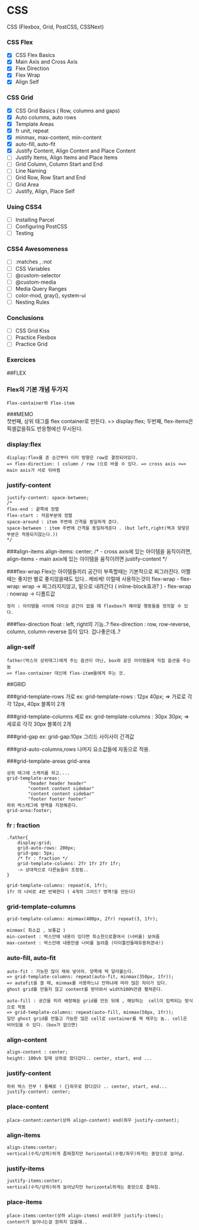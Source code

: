 # CSS

CSS (Flexbox, Grid, PostCSS, CSSNext)

### CSS Flex

- [x] CSS Flex Basics
- [x] Main Axis and Cross Axis
- [x] Flex Direction
- [x] Flex Wrap
- [x] Align Self

### CSS Grid

- [x] CSS Grid Basics ( Row, columns and gaps)
- [x] Auto columns, auto rows
- [x] Template Areas
- [x] fr unit, repeat
- [x] minmax, max-content, min-content
- [x] auto-fill, auto-fit
- [x] Justify Content, Align Content and Place Content
- [ ] Justify Items, Align Items and Place Items
- [ ] Grid Column, Column Start and End
- [ ] Line Naming
- [ ] Grid Row, Row Start and End
- [ ] Grid Area
- [ ] Justify, Align, Place Self

### Using CSS4

- [ ] Installing Parcel
- [ ] Configuring PostCSS
- [ ] Testing

### CSS4 Awesomeness

- [ ] :matches , :not
- [ ] CSS Variables
- [ ] @custom-selector
- [ ] @custom-media
- [ ] Media Query Ranges
- [ ] color-mod, gray(), system-ui
- [ ] Nesting Rules

### Conclusions

- [ ] CSS Grid Kiss
- [ ] Practice Flexbox
- [ ] Practice Grid

### Exercices








##FLEX

### Flex의 기본 개념 두가지
    Flex-container와 Flex-item

###MEMO   
    첫번째, 상위 태그를 flex container로 만든다.
    => display:flex;
    두번째, flex-items은 픽셀값을줘도 반응형에선 무시된다.
    

### display:flex
    display:flex를 준 순간부터 이미 방향은 row로 결정되어있다.
    => flex-direction: ( column / row )으로 바꿀 수 있다. => cross axis <=> main axis가 서로 뒤바뀜
            
### justify-content
    justify-content: space-between;
    /*
    flex-end : 끝쪽에 정렬
    flex-start : 처음부분에 정렬
    space-around : item 주변에 간격을 동일하게 준다.
    space-between : item 주변에 간격을 동일하게준다 . (but left,right(벽과 맞닿은부분은 적용되지않는다.))
    */
###align-items
    align-items: center;
    /*
    - cross axis에 있는 아이템을 움직이려면, align-items
    - main axix에 있는 아이템을 움직이려면 justify-content
     */
     
###flex-wrap
    Flex는 아이템들끼리 공간이 부족할때는 기본적으로 찌그러진다.
    어쩔때는 좋지만 별로 좋지않을때도 있다..
    케바케!
    이럴때 사용하는것이 flex-wrap
    - flex-wrap: wrap -> 찌그러지지않고, 밑으로 내려간다 ( inline-block효과? )
    - flex-wrap : nowrap -> 디폴트값
    
    정리 : 아이템들 사이에 더이상 공간이 없을 때 flexbox가 해야할 행동들을 정의할 수 있다.

###flex-direction
    float : left, right의 기능..?
    flex-direction : row, row-reverse, column, column-reverse 등이 있다.
    겁나좋은데..?
    
    
### align-self
    father(박스의 상위태그)에게 주는 옵션이 아닌, box와 같은 아이템들에 직접 옵션을 주는놈
    => flex-container 대신에 flex-item들에게 주는 것.
    
    
    
    
    
    
    
##GRID

###grid-template-rows
    가로
    ex: grid-template-rows : 12px 40px;
    => 가로로 각각 12px, 40px 블록이 2개
    
###grid-template-columns
    세로
    ex: grid-template-columns : 30px 30px; 
    => 세로로 각각 30px 블록이 2개

    
###grid-gap
    ex: grid-gap:10px 그리드 사이사이 간격값
    
###grid-auto-columns,rows
    나머지 요소값들에 자동으로 적용.


###grid-template-areas grid-area 
    
    상위 태그에 스케치를 하고....
    grid-template-areas:
            "header header header"
            "content content sidebar"
            "content content sidebar"
            "footer footer footer"
    하위 박스태그에 영역을 지정해준다.
    grid-area:footer; 
    
    
### fr : fraction
    .father{
        display:grid;
        grid-auto-rows: 200px;
        grid-gap: 5px;
        /* fr : fraction */
        grid-template-columns: 2fr 1fr 2fr 1fr;
        -> 상대적으로 다른놈들이 조정됨..
    }
    
    grid-template-columns: repeat(4, 1fr);
    1fr 의 너비로 4번 반복한다 ( 4개의 그리드? 영역?을 만든다)
    
### grid-template-columns
    grid-template-columns: minmax(400px, 2fr) repeat(3, 1fr);
    
    minmax( 최소값 , 보통값 )
    min-content : 박스안에 내용이 있다면 최소한으로줄여서 (너비를) 보여줌
    max-content : 박스안에 내용만큼 너비를 늘려줌 (타이틀만들때유용하겠네!)
            
### auto-fill, auto-fit
    auto-fit : 가능한 많이 채워 넣어라. 양쪽에 딱 달라붙는다.
    => grid-template-columns: repeat(auto-fit, minmax(350px, 1fr)); 
    => autofit을 쓸 때, minmax를 사용하느냐 안하냐에 따라 많은 차이가 있다.
    ghost grid를 만들지 않고 content를 받아와서 width100%만큼 펼쳐준다.
    
    auto-fill : 공간을 미리 배정해둔 grid를 만든 뒤에 , 해당하는  cell이 입력되는 방식으로 작동
    => grid-template-columns: repeat(auto-fill, minmax(50px, 1fr));
    일단 ghost grid를 만들고 가능한 많은 cell로 container를 꽉 채우는 놈.. cell은 비어있을 수 있다. (box가 없으면)
    
    
### align-content
    align-content : center;
    height: 100vh 일때 상하로 왔다갔다.. center, start, end ...
### justify-content
    하위 박스 전부 ! 통째로 ! {}좌우로 왔다갔다 .. center, start, end...
    justify-content: center;
### place-content
    place-content:center(상하 align-content) end(좌우 justify-content);
    
### align-items 
    align-items:center;
    vertical(수직/상하)하게 좁혀졌지만 horizontal(수평/좌우)하게는 중앙으로 늘어남.
### justify-items
    justify-items:center;
    vertical(수직/상하)하게 늘어났지만 horizontal하게는 중앙으로 좁혀짐.
### place-items
    place-items:center(상하 align-items) end(좌우 justify-items);
    content가 늘어나는걸 원하지 않을떄..
    

